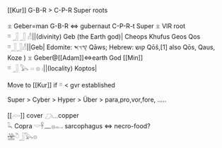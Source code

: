 [[Kur]] G-B-R > C-P-R Super roots  

𓁷 Geber=man G-B-R ⇔ gubernaut C-P-R-t Super 𓁷 VIR root  
𓎼 𓃀 𓃀 𓀭||(divinity) Geb (the Earth god)| Cheops Khufus Geos Qos  
𓎼𓃀𓃀𓀭||Geb| Edomite: 𐤒𐤅‬‬𐤎 Qāws; Hebrew: קוש Qōš,[1] also Qōs, Qaus, Koze ) 𓁷 Geber@[[Adam]]⇔earth God [[Min]]  
𓎼 𓃀 𓅂 𓏏 𓊖 𓏤||(locality) Koptos|  

Move to [[Kur]] if 𓎼 < gvr established  

Super > Cyber > Hyper > Über > para,pro,vor,fore, .....  

[[𓊶]] cover 𓈔𓏤𓈓copper  
𓆗 Copra 𓎟𓋹𓈖𓐍𓀿 sarcophagus ⇔ necro-food?  
𓈺𓎤𓃀𓅂𓊖  